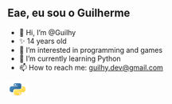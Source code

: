 ## Eae, eu sou o Guilherme

- 👋 Hi, I’m @Guilhy
- ✨ 14 years old
- 👀 I’m interested in programming and games
- 🌱 I’m currently learning Python
- 📫 How to reach me: guilhy.dev@gmail.com

<img align="center" height="30" width="40" src="https://raw.githubusercontent.com/devicons/devicon/master/icons/python/python-original.svg">

<!---
Guilhy/Guilhy is a ✨ special ✨ repository because its `README.md` (this file) appears on your GitHub profile.
You can click the Preview link to take a look at your changes.
--->
